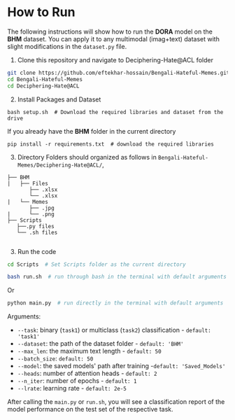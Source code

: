 # How to Run

The following instructions will show how to run the **DORA** model on the **BHM** dataset. You can apply it to any multimodal (imag+text) dataset with slight modifications in the `dataset.py` file.

1. Clone this repository and navigate to Deciphering-Hate@ACL folder
```bash
git clone https://github.com/eftekhar-hossain/Bengali-Hateful-Memes.git
cd Bengali-Hateful-Memes
cd Deciphering-Hate@ACL
```

2. Install Packages and Dataset
```Shell
bash setup.sh  # Download the required libraries and dataset from the drive
```
If you already have the **BHM** folder in the current directory
```Shell
pip install -r requirements.txt  # download the required libraries
```
3. Directory
Folders should organized as follows in `Bengali-Hateful-Memes/Deciphering-Hate@ACL/`,

```
├── BHM
|   ├── Files
       ├── .xlsx
       └── .xlsx
|   └── Memes
       ├── .jpg
|      └── .png
├── Scripts
   ├──.py files
   └── .sh files      
   
```

3. Run the code

```bash
cd Scripts  # Set Scripts folder as the current directory 
```
```bash
bash run.sh  # run through bash in the terminal with default arguments 
```
Or
```bash
python main.py  # run directly in the terminal with default arguments 
```

Arguments:

- `--task`: binary (`task1`) or multiclass (`task2`) classification - `default: 'task1'`
- `--dataset`: the path of the dataset folder - `default: 'BHM'`
- `--max_len`: the maximum text length - `default: 50`
- `--batch_size`: `default: 50`
- `--model`: the saved models' path after training -`default: 'Saved_Models'`
- `--heads`: number of attention heads - `default: 2`
- `--n_iter`: number of epochs - `default: 1`
- `--lrate`: learning rate -  `default: 2e-5`



After calling the `main.py` or `run.sh`, you will see a classification report of the model performance on the test set of the respective task.
